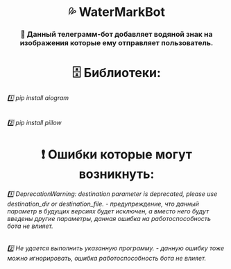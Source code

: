 <h1 align="center">💦 WaterMarkBot</h1> 
<h3 align="center">🚀 Данный телеграмм-бот добавляет водяной знак на изображения которые ему отправляет пользователь.</h3>

<h1 align="center">🗄 Библиотеки:</h1>
<h6 align="left">1️⃣ pip install aiogram </h6>
<h6 align="left">2️⃣ pip install pillow </h6

<h1></h1>
<h1 align="center">❗️ Ошибки которые могут возникнуть:</h1>
<h6 align="left">1️⃣ DeprecationWarning: destination parameter is deprecated, please use destination_dir or destination_file. - предупреждение, что данный параметр в будущих версиях будет исключен, а вместо него будут введены другие параметры, данная ошибка на работоспособность бота не влияет.</h6>
<h6 align="left">2️⃣ Не удается выполнить указанную программу. - данную ошибку тоже можно игнорировать, ошибка работоспособность бота не влияет.</h6>
